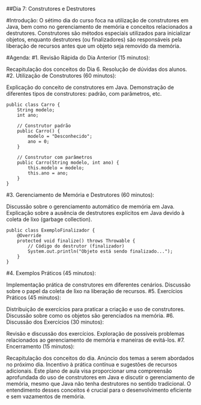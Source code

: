 ##Dia 7: Construtores e Destrutores

#Introdução:
O sétimo dia do curso foca na utilização de construtores em Java, bem como no gerenciamento de memória e conceitos relacionados a destrutores. Construtores são métodos especiais utilizados para inicializar objetos, enquanto destrutores (ou finalizadores) são responsáveis pela liberação de recursos antes que um objeto seja removido da memória.

#Agenda:
#1. Revisão Rápida do Dia Anterior (15 minutos):

Recapitulação dos conceitos do Dia 6.
Resolução de dúvidas dos alunos.
#2. Utilização de Construtores (60 minutos):

Explicação do conceito de construtores em Java.
Demonstração de diferentes tipos de construtores: padrão, com parâmetros, etc.

```
public class Carro {
    String modelo;
    int ano;

    // Construtor padrão
    public Carro() {
        modelo = "Desconhecido";
        ano = 0;
    }

    // Construtor com parâmetros
    public Carro(String modelo, int ano) {
        this.modelo = modelo;
        this.ano = ano;
    }
}
```
#3. Gerenciamento de Memória e Destrutores (60 minutos):

Discussão sobre o gerenciamento automático de memória em Java.
Explicação sobre a ausência de destrutores explícitos em Java devido à coleta de lixo (garbage collection).

```
public class ExemploFinalizador {
    @Override
    protected void finalize() throws Throwable {
        // Código do destrutor (finalizador)
        System.out.println("Objeto está sendo finalizado...");
    }
}
```
#4. Exemplos Práticos (45 minutos):

Implementação prática de construtores em diferentes cenários.
Discussão sobre o papel da coleta de lixo na liberação de recursos.
#5. Exercícios Práticos (45 minutos):

Distribuição de exercícios para praticar a criação e uso de construtores.
Discussão sobre como os objetos são gerenciados na memória.
#6. Discussão dos Exercícios (30 minutos):

Revisão e discussão dos exercícios.
Exploração de possíveis problemas relacionados ao gerenciamento de memória e maneiras de evitá-los.
#7. Encerramento (15 minutos):

Recapitulação dos conceitos do dia.
Anúncio dos temas a serem abordados no próximo dia.
Incentivo à prática contínua e sugestões de recursos adicionais.
Este plano de aula visa proporcionar uma compreensão aprofundada do uso de construtores em Java e discutir o gerenciamento de memória, mesmo que Java não tenha destrutores no sentido tradicional. O entendimento desses conceitos é crucial para o desenvolvimento eficiente e sem vazamentos de memória.
